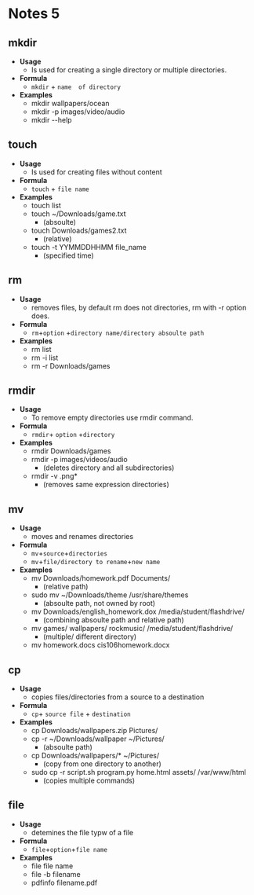 # Notes 5

## mkdir
* **Usage**
    * Is used for creating a single directory or multiple directories.
* **Formula** 
    * `mkdir` + `name  of directory`
* **Examples** 
    * mkdir wallpapers/ocean
    * mkdir -p images/video/audio
    * mkdir --help
## touch
* **Usage**
    * Is used for creating files without content
* **Formula** 
    * `touch` + `file name`
* **Examples** 
    * touch list
    * touch ~/Downloads/game.txt    
        * (absoulte)
    * touch Downloads/games2.txt 
        * (relative)
    * touch -t YYMMDDHHMM file_name 
        * (specified time)
## rm
* **Usage**
    * removes files, by default rm does not directories, rm with -r option does. 
* **Formula** 
    * `rm`+`option` +`directory name/directory absoulte path`
* **Examples** 
    * rm list
    * rm -i list 
    * rm -r Downloads/games
## rmdir
* **Usage**
    * To remove empty directories use rmdir command.
* **Formula** 
    * `rmdir`+ `option` +`directory`
* **Examples** 
    * rmdir Downloads/games
    * rmdir -p images/videos/audio  
        * (deletes directory and all subdirectories)
    * rmdir -v .png*  
        * (removes same expression directories)
## mv
* **Usage**
    * moves and renames directories
* **Formula** 
    * `mv`+`source`+`directories`
    * `mv`+`file/directory to rename`+`new name`
* **Examples** 
    * mv Downloads/homework.pdf Documents/ 
        * (relative path)
    * sudo mv ~/Downloads/theme /usr/share/themes 
        * (absoulte path, not owned by root)
    * mv Downloads/english_homework.dox /media/student/flashdrive/ 
        * (combining absoulte path and relative path)
    * mv games/ wallpapers/ rockmusic/ /media/student/flashdrive/ 
        * (multiple/ different directory)
    * mv homework.docs cis106homework.docx
## cp
* **Usage**
    * copies files/directories from a source to a destination
* **Formula** 
    * `cp`+ `source file` + `destination`
* **Examples** 
    * cp Downloads/wallpapers.zip Pictures/
    * cp -r ~/Downloads/wallpaper ~/Pictures/
        * (absoulte path)
    * cp Downloads/wallpapers/* ~/Pictures/
        * (copy from one directory to another)
    * sudo cp -r script.sh program.py home.html assets/ /var/www/html 
        * (copies multiple commands)   
## file
* **Usage**
    * detemines the file typw of a file 
* **Formula** 
    * `file`+`option`+`file name`
* **Examples** 
    * file file name
    * file -b filename 
    * pdfinfo filename.pdf
    
